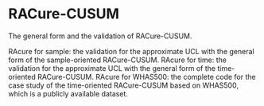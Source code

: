 # RACure-CUSUM
The general form and the validation of RACure-CUSUM.

RAcure for sample: the validation for the approximate UCL with the general form of the sample-oriented RACure-CUSUM.
RAcure for time: the validation for the approximate UCL with the general form of the time-oriented RACure-CUSUM.
RAcure for WHAS500: the complete code for the case study of the time-oriented RACure-CUSUM based on WHAS500, which is a publicly available dataset.
